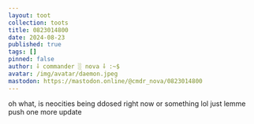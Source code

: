```yaml
---
layout: toot
collection: toots
title: 0823014800
date: 2024-08-23
published: true
tags: []
pinned: false
author: ⸸ commander ░ nova ⸸ :~$
avatar: /img/avatar/daemon.jpeg
mastodon: https://mastodon.online/@cmdr_nova/0823014800
---
```


oh what, is neocities being ddosed right now or something lol just lemme push one more update
